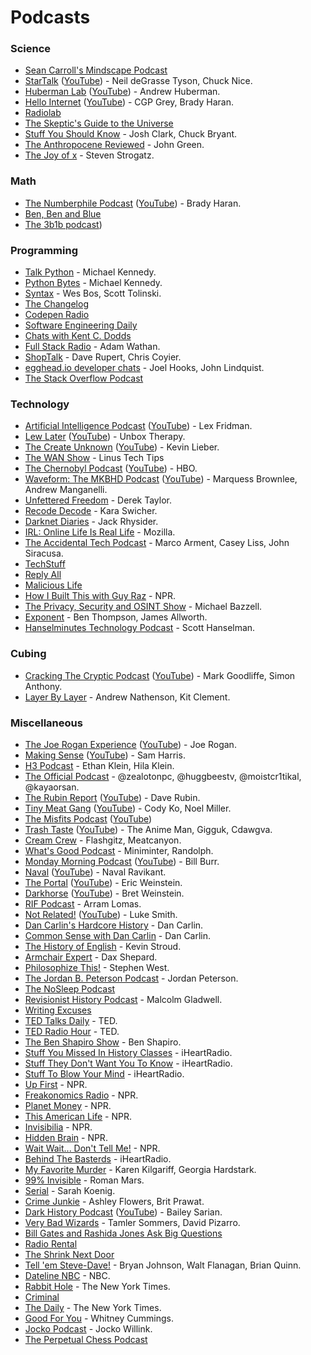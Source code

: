 # Podcasts

### Science

- [Sean Carroll's Mindscape Podcast](https://www.preposterousuniverse.com/podcast/)
- [StarTalk](https://www.startalkradio.net/) ([YouTube](https://www.youtube.com/channel/UCqoAEDirJPjEUFcF2FklnBA)) - Neil deGrasse Tyson, Chuck Nice.
- [Huberman Lab](https://hubermanlab.com/) ([YouTube](https://www.youtube.com/channel/UC2D2CMWXMOVWx7giW1n3LIg)) - Andrew Huberman.
- [Hello Internet](https://www.hellointernet.fm/) ([YouTube](https://www.youtube.com/playlist?list=PLe_b-HAZD1pXZl1UzE7Q9IiYMXKxSG7Lg)) - CGP Grey, Brady Haran.
- [Radiolab](http://www.radiolab.org/)
- [The Skeptic's Guide to the Universe](https://www.theskepticsguide.org/)
- [Stuff You Should Know](https://stuffyoushouldknow.com/) - Josh Clark, Chuck Bryant.
- [The Anthropocene Reviewed](https://www.wnycstudios.org/podcasts/anthropocene-reviewed) - John Green.
- [The Joy of x](https://www.quantamagazine.org/tag/the-joy-of-x) - Steven Strogatz.

### Math

- [The Numberphile Podcast](https://www.numberphile.com/podcast) ([YouTube](https://www.youtube.com/playlist?list=PLt5AfwLFPxWLNVixpe1w3fi6lE2OTq0ET)) - Brady Haran.
- [Ben, Ben and Blue](https://www.benbenandblue.com/)
- [The 3b1b podcast](https://www.youtube.com/channel/UC78Ib99EBhMN3NemVjYm3Ig))

### Programming

- [Talk Python](https://talkpython.fm/) - Michael Kennedy.
- [Python Bytes](https://pythonbytes.fm/) - Michael Kennedy.
- [Syntax](https://syntax.fm/) - Wes Bos, Scott Tolinski.
- [The Changelog](https://changelog.com/podcast)
- [Codepen Radio](https://blog.codepen.io/radio/)
- [Software Engineering Daily](https://softwareengineeringdaily.com/)
- [Chats with Kent C. Dodds](https://kentcdodds.com/chats-with-kent-podcast/)
- [Full Stack Radio](https://fullstackradio.com/) - Adam Wathan.
- [ShopTalk](https://shoptalkshow.com/) - Dave Rupert, Chris Coyier.
- [egghead.io developer chats](https://podcasts.apple.com/us/podcast/egghead-io-developer-chats/id1308497805) - Joel Hooks, John Lindquist.
- [The Stack Overflow Podcast](https://stackoverflow.blog/podcast/)

### Technology

- [Artificial Intelligence Podcast](https://lexfridman.com/podcast/) ([YouTube](https://www.youtube.com/playlist?list=PLrAXtmErZgOdP_8GztsuKi9nrraNbKKp4)) - Lex Fridman.
- [Lew Later](https://www.lewlater.com/) ([YouTube](https://www.youtube.com/channel/UCXv-co3EYHF7aOH4A93qAHQ)) - Unbox Therapy.
- [The Create Unknown](https://www.thecreateunknown.com/) ([YouTube](https://www.youtube.com/playlist?list=PL3ILhZeR_2YSzTguiTryZS8bkQXTviNcc)) - Kevin Lieber.
- [The WAN Show](https://www.youtube.com/playlist?list=PL8mG-RkN2uTw7PhlnAr4pZZz2QubIbujH) - Linus Tech Tips
- [The Chernobyl Podcast](https://www.hbo.com/chernobyl/podcast) ([YouTube](https://www.youtube.com/playlist?list=PLO79iP69FaZPKaMDoSPAtGdoa3wd3lp9n)) - HBO.
- [Waveform: The MKBHD Podcast](https://waveformpodcast.com/) ([YouTube](https://www.youtube.com/channel/UCEcrRXW3oEYfUctetZTAWLw)) - Marquess Brownlee, Andrew Manganelli.
- [Unfettered Freedom](https://www.youtube.com/playlist?list=PL5--8gKSku14XdQevhRTUZGtsu2BJzyYi) - Derek Taylor.
- [Recode Decode](https://www.vox.com/recode) - Kara Swicher.
- [Darknet Diaries](https://darknetdiaries.com/) - Jack Rhysider.
- [IRL: Online Life Is Real Life](https://irlpodcast.org/) - Mozilla.
- [The Accidental Tech Podcast](https://atp.fm/) - Marco Arment, Casey Liss, John Siracusa.
- [TechStuff](https://www.iheart.com/podcast/105-techstuff-26941194/)
- [Reply All](https://gimletmedia.com/reply-all/)
- [Malicious Life](https://malicious.life/)
- [How I Built This with Guy Raz](https://www.npr.org/podcasts/510313/how-i-built-this) - NPR.
- [The Privacy, Security and OSINT Show](https://www.inteltechniques.com/podcast.html) - Michael Bazzell.
- [Exponent](https://exponent.fm/) - Ben Thompson, James Allworth.
- [Hanselminutes Technology Podcast](https://hanselminutes.com/) - Scott Hanselman.

### Cubing

- [Cracking The Cryptic Podcast](https://podcasts.apple.com/ca/podcast/cracking-the-cryptic-podcast/id1565806863) ([YouTube](https://www.youtube.com/playlist?list=PLK-l8O0YikOm_s7DgInHZxYZm8hyrODUJ)) - Mark Goodliffe, Simon Anthony.
- [Layer By Layer](https://podcasts.apple.com/us/podcast/layer-by-layer/id1406870986) - Andrew Nathenson, Kit Clement.

### Miscellaneous

- [The Joe Rogan Experience](https://www.joerogan.com/) ([YouTube](https://www.youtube.com/channel/UCzQUP1qoWDoEbmsQxvdjxgQ)) - Joe Rogan.
- [Making Sense](https://samharris.org/podcast/) ([YouTube](https://www.youtube.com/playlist?list=PLDtc_uppNe1oyTZ6HQc3jEU1Q0WRpTWGF)) - Sam Harris.
- [H3 Podcast](https://www.youtube.com/channel/UCLtREJY21xRfCuEKvdki1Kw) - Ethan Klein, Hila Klein.
- [The Official Podcast](https://www.youtube.com/playlist?list=PLRD7N-Zrj2DMPlFktUo5BRduSyCxu8nZy) - @zealotonpc, @huggbeestv, @moistcr1tikal, @kayaorsan.
- [The Rubin Report](https://rubinreport.com/) ([YouTube](https://www.youtube.com/channel/UCJdKr0Bgd_5saZYqLCa9mng)) - Dave Rubin.
- [Tiny Meat Gang](https://www.tinymeats.com/) ([YouTube](https://www.youtube.com/channel/UC4sf8XtH_uXnwNP699luQVQ)) - Cody Ko, Noel Miller.
- [The Misfits Podcast](https://www.youtube.com/channel/UC4sf8XtH_uXnwNP699luQVQ) ([YouTube](https://www.youtube.com/channel/UC6OUstIo-qXiJzcsJ0toz-A))
- [Trash Taste](https://trashtaste.com/) ([YouTube](https://www.youtube.com/channel/UCcmxOGYGF51T1XsqQLewGtQ)) - The Anime Man, Gigguk, Cdawgva.
- [Cream Crew](https://www.youtube.com/channel/UCAQeEeOyVrxw_o3bd4s0Smg) - Flashgitz, Meatcanyon.
- [What's Good Podcast](https://www.youtube.com/channel/UCFPElAbES8GHfBZrDrGbSLQ) - Miniminter, Randolph.
- [Monday Morning Podcast](https://billburr.com/podcast/) ([YouTube](https://www.youtube.com/channel/UCAp990eMLzmei84WNR4ptgA)) - Bill Burr.
- [Naval](https://nav.al/) ([YouTube](https://www.youtube.com/playlist?list=PL5QAQBV5zCqXqrXaWACI3ZACs5XgWPJup)) - Naval Ravikant.
- [The Portal](https://ericweinstein.org/) ([YouTube](https://www.youtube.com/playlist?list=PLq9jO8fmlPee9ezOraOHAJ3g9Zh3V2F2G)) - Eric Weinstein.
- [Darkhorse](https://bretweinstein.net/podcast) ([YouTube](https://www.youtube.com/playlist?list=PLjQ2gC-5yHEug8_VK8ve0oDSJLoIU4b93)) - Bret Weinstein.
- [RIF Podcast](https://www.youtube.com/playlist?list=PLQ7prlwtNdbLYYt9VW1RuirbflzVOcOYm) - Arram Lomas.
- [Not Related!](https://notrelated.xyz/) ([YouTube](https://www.youtube.com/playlist?list=PL-p5XmQHB_JQTeUxtGBI7sHCOOuY4qT-B)) - Luke Smith.
- [Dan Carlin's Hardcore History](https://www.dancarlin.com/hardcore-history-series/) - Dan Carlin.
- [Common Sense with Dan Carlin](https://www.dancarlin.com/) - Dan Carlin.
- [The History of English](https://historyofenglishpodcast.com/) - Kevin Stroud.
- [Armchair Expert](https://armchairexpertpod.com/) - Dax Shepard.
- [Philosophize This!](http://philosophizethis.org/) - Stephen West.
- [The Jordan B. Peterson Podcast](https://www.jordanbpeterson.com/podcast/) - Jordan Peterson.
- [The NoSleep Podcast](https://www.thenosleeppodcast.com/)
- [Revisionist History Podcast](http://revisionisthistory.com/) - Malcolm Gladwell.
- [Writing Excuses](https://writingexcuses.com/)
- [TED Talks Daily](https://www.ted.com/about/programs-initiatives/ted-talks/ted-talks-daily) - TED.
- [TED Radio Hour](https://www.ted.com/podcasts/ted-radio-hour) - TED.
- [The Ben Shapiro Show](https://www.dailywire.com/show/the-ben-shapiro-show) - Ben Shapiro.
- [Stuff You Missed In History Classes](https://www.iheart.com/podcast/stuff-you-missed-in-history-cl-21124503/) - iHeartRadio.
- [Stuff They Don't Want You To Know](https://www.iheart.com/podcast/182-stuff-they-dont-want-you-t-26941221/) - iHeartRadio.
- [Stuff To Blow Your Mind](https://www.iheart.com/podcast/stuff-to-blow-your-mind-21123915/) - iHeartRadio.
- [Up First](https://www.npr.org/podcasts/510318/up-first) - NPR.
- [Freakonomics Radio](https://www.npr.org/podcasts/452538045/freakonomics-radio) - NPR.
- [Planet Money](https://www.npr.org/sections/money/) - NPR.
- [This American Life](https://www.npr.org/podcasts/381444650/this-american-life) - NPR.
- [Invisibilia](https://www.npr.org/programs/invisibilia/) - NPR.
- [Hidden Brain](https://www.npr.org/series/423302056/hidden-brain) - NPR.
- [Wait Wait... Don't Tell Me!](https://www.npr.org/podcasts/344098539/wait-wait-don-t-tell-me) - NPR.
- [Behind The Basterds](https://www.iheart.com/podcast/105-behind-the-bastards-29236323/) - iHeartRadio.
- [My Favorite Murder](https://myfavoritemurder.com/) - Karen Kilgariff, Georgia Hardstark.
- [99% Invisible](https://99percentinvisible.org/) - Roman Mars.
- [Serial](https://serialpodcast.org/) - Sarah Koenig.
- [Crime Junkie](https://crimejunkiepodcast.com/) - Ashley Flowers, Brit Prawat.
- [Dark History Podcast](https://podcasts.apple.com/us/podcast/dark-history/id1568505888) ([YouTube](https://www.youtube.com/playlist?list=PLCprSpAj-wvAeHWGzQ-JgTyljg6GyC9D1)) - Bailey Sarian.
- [Very Bad Wizards](https://www.verybadwizards.com/) - Tamler Sommers, David Pizarro.
- [Bill Gates and Rashida Jones Ask Big Questions](https://www.gatesnotes.com/podcast)
- [Radio Rental](https://radiorentalusa.com/)
- [The Shrink Next Door](https://wondery.com/shows/shrink-next-door/)
- [Tell 'em Steve-Dave!](https://www.tellemstevedave.com/) - Bryan Johnson, Walt Flanagan, Brian Quinn.
- [Dateline NBC](https://podcasts.apple.com/us/podcast/dateline-nbc/id1464919521) - NBC.
- [Rabbit Hole](https://podcasts.apple.com/us/podcast/rabbit-hole/id1507423923date) - The New York Times.
- [Criminal](https://thisiscriminal.com/)
- [The Daily](https://podcasts.apple.com/us/podcast/the-daily/id1200361736) - The New York Times.
- [Good For You](https://www.whitneycummings.com/goodforyou) - Whitney Cummings.
- [Jocko Podcast](https://jockopodcast.com/) - Jocko Willink.
- [The Perpetual Chess Podcast](https://www.perpetualchesspod.com/)
